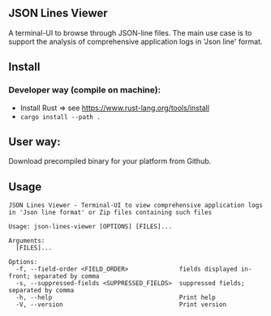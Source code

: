 JSON Lines Viewer
---
A terminal-UI to browse through JSON-line files.
The main use case is to support the analysis of comprehensive application logs in 'Json line' format.


## Install

### Developer way (compile on machine):
- Install Rust => see https://www.rust-lang.org/tools/install
- `cargo install --path .`

## User way:
Download precompiled binary for your platform from Github.

## Usage
```
JSON Lines Viewer - Terminal-UI to view comprehensive application logs in 'Json line format' or Zip files containing such files

Usage: json-lines-viewer [OPTIONS] [FILES]...

Arguments:
  [FILES]...  

Options:
  -f, --field-order <FIELD_ORDER>              fields displayed in-front; separated by comma
  -s, --suppressed-fields <SUPPRESSED_FIELDS>  suppressed fields; separated by comma
  -h, --help                                   Print help
  -V, --version                                Print version
```
